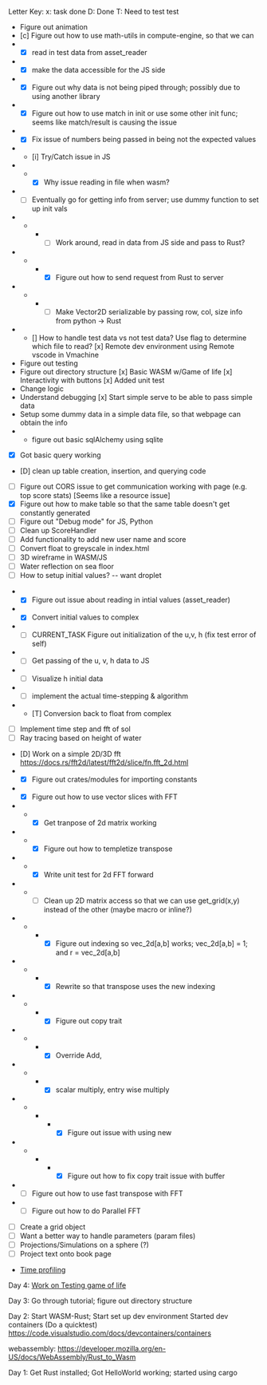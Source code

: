 Letter Key:
x: task done
D: Done
T: Need to test test

- Figure out animation
- [c] Figure out how to use math-utils in compute-engine, so that we can
- - [x] read in test data from asset_reader
- - [x] make the data accessible for the JS side
- - [x] Figure out why data is not being piped through; possibly due to using another library
- - [x] Figure out how to use match in init or use some other init func; seems like match/result is causing the issue
- - [x] Fix issue of numbers being passed in being not the expected values
- - [i] Try/Catch issue in JS
- - - [x] Why issue reading in file when wasm? 
- - [ ] Eventually go for getting info from server; use dummy function to set up init vals
- - - - [ ] Work around, read in data from JS side and pass to Rust?
- - - - [x] Figure out how to send request from Rust to server
- - - - [ ] Make Vector2D serializable by passing row, col, size info from python -> Rust 
- - [] How to handle test data vs not test data? Use flag to determine which file to read?
[x] Remote dev environment using Remote vscode in Vmachine
- Figure out testing
- Figure out directory structure
[x] Basic WASM w/Game of life
[x] Interactivity with buttons
[x] Added unit test
- Change logic
- Understand debugging
[x] Start simple serve to be able to pass simple data
- Setup some dummy data in a simple data file, so that webpage can obtain the info
- - figure out basic sqlAlchemy using sqlite
- [x] Got basic query working
- [D] clean up table creation, insertion, and querying code
- [ ] Figure out CORS issue to get communication working with page
(e.g. top score stats) [Seems like a resource issue]
- [x] Figure out how to make table so that the same table doesn't get constantly generated 
- [ ] Figure out "Debug mode" for JS, Python
- [ ] Clean up ScoreHandler 
- [ ] Add functionality to add new user name and score
- [ ] Convert float to greyscale in index.html
- [ ] 3D wireframe in WASM/JS
- [ ] Water reflection on sea floor
- [ ] How to setup initial values? -- want droplet
- - [x] Figure out issue about reading in intial values (asset_reader)
- - [x] Convert initial values to complex
- - [ ] CURRENT_TASK  Figure out initialization of the u,v, h (fix test error of self)
- - [ ] Get passing of the u, v, h data to JS
- - [ ] Visualize h initial data
- - [ ] implement the actual time-stepping & algorithm
- - [T] Conversion back to float from complex
- [ ] Implement time step and fft of sol
- [ ] Ray tracing based on height of water
- [D] Work on a simple 2D/3D fft https://docs.rs/fft2d/latest/fft2d/slice/fn.fft_2d.html
- - [x] Figure out crates/modules for importing constants
- - [x] Figure out how to use vector slices with FFT
- - - [x] Get tranpose of 2d matrix working
- - - [x] Figure out how to templetize transpose
- - - [x] Write unit test for 2d FFT forward
- - - [ ] Clean up 2D matrix access so that we can use get_grid(x,y) instead of the other (maybe macro or inline?)
- - - - [x] Figure out indexing so vec_2d[a,b] works; vec_2d[a,b] = 1; and r = vec_2d[a,b]
- - - - [x] Rewrite so that transpose uses the new indexing
- - - - [x] Figure out copy trait
- - - - [x] Override Add, 
- - - - [x] scalar multiply, entry wise multiply
- - - - -[x] Figure out issue with using new
- - - - -[x] Figure out how to fix copy trait issue with buffer
- - [ ] Figure out how to use fast transpose with FFT
- - [ ] Figure out how to do Parallel FFT
- [ ] Create a grid object
- [ ] Want a better way to handle parameters (param files)
- [ ] Projections/Simulations on a sphere (?)
- [ ] Project text onto book page
- [Time profiling](https://rustwasm.github.io/docs/book/game-of-life/time-profiling.html)

Day 4: [Work on Testing game of life](https://rustwasm.github.io/docs/book/game-of-life/testing.html#testing-conways-game-of-life)

Day 3: Go through tutorial; figure out directory structure

Day 2: Start WASM-Rust; Start set up dev environment
Started dev containers (Do a quicktest)
https://code.visualstudio.com/docs/devcontainers/containers

webassembly: https://developer.mozilla.org/en-US/docs/WebAssembly/Rust_to_Wasm

Day 1: Get Rust installed; Got HelloWorld working; started using cargo
